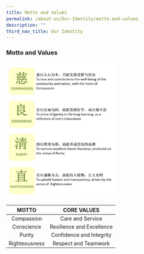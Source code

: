 ```yaml
---
title: Motto and Values
permalink: /about-us/Our-Identity/motto-and-values
description: ""
third_nav_title: Our Identity
---
```

### Motto and Values

<img src="/images/identity3.png" 
     style="width:60%">

| MOTTO 	| CORE VALUES 	|
|:---:	|:---:	|
| Compassion 	| Care and Service 	|
| Conscience 	| Resilience and Excellence 	|
| Purity 	| Confidence and Integrity 	|
| Righteousness 	| Respect and Teamwork 	|